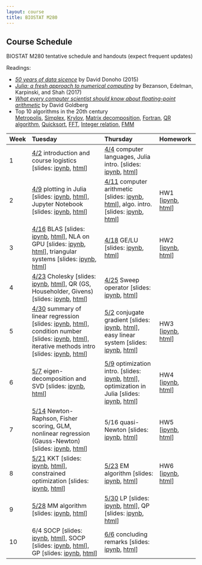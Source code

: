 ```yaml
---
layout: course
title: BIOSTAT M280
---
```


## Course Schedule

BIOSTAT M280 tentative schedule and handouts (expect frequent updates)

Readings:  

* [_50 years of data sicence_](./readings/Donoho15FiftyYearsDataScience.pdf) by David Donoho (2015)  
* [_Julia: a fresh approach to numerical computing_](./readings/BezansonEdelmanKarpinskiShah17Julia.pdf) by Bezanson, Edelman, Karpinski, and Shah (2017)  
* [_What every computer scientist should know about floating-point arithmetic_](readings/Goldberg91FloatingPoint.pdf) by David Goldberg  
* Top 10 algorithms in the 20th century  
[Metropolis](readings/metropolis.pdf), [Simplex](readings/simplex.pdf), [Krylov](readings/krylov.pdf), [Matrix decomposition](readings/decomp.pdf), [Fortran](readings/fortran.pdf), [QR algorithm](readings/qr.pdf), [Quicksort](readings/qsort.pdf), [FFT](readings/fft.pdf), [Integer relation](readings/integer.pdf), [FMM](readings/fmm.pdf)  

| Week | Tuesday | Thursday | Homework |
|:-----------|:-----------|:------------|:------------|
| 1 | [4/2](http://hua-zhou.github.io/teaching/biostatm280-2019spring/biostatm280spring2019/2019/04/02/week1-day1.html) introduction and course logistics \[slides: [ipynb](http://raw.githubusercontent.com/Hua-Zhou/Hua-Zhou.github.io/master/teaching/biostatm280-2019spring/slides/01-intro/intro.ipynb), [html](./slides/01-intro/intro.html)\] | [4/4](http://hua-zhou.github.io/teaching/biostatm280-2019spring/biostatm280spring2019/2019/04/04/week1-day2.html) computer languages, Julia intro. \[slides: [ipynb](http://raw.githubusercontent.com/Hua-Zhou/Hua-Zhou.github.io/master/teaching/biostatm280-2019spring/slides/02-juliaintro/juliaintro.ipynb), [html](./slides/02-juliaintro/juliaintro.html)\] | |
| 2 | [4/9](http://hua-zhou.github.io/teaching/biostatm280-2019spring/biostatm280spring2019/2019/04/09/week2-day1.html) plotting in Julia \[slides: [ipynb](http://raw.githubusercontent.com/Hua-Zhou/Hua-Zhou.github.io/master/teaching/biostatm280-2019spring/slides/02-juliaintro/juliaplots.ipynb), [html](./slides/02-juliaintro/juliaplots.html)\], Jupyter Notebook \[slides: [ipynb](http://raw.githubusercontent.com/Hua-Zhou/Hua-Zhou.github.io/master/teaching/biostatm280-2019spring/slides/03-repres/repres.ipynb), [html](./slides/03-repres/repres.html)\] | [4/11](http://hua-zhou.github.io/teaching/biostatm280-2019spring/biostatm280spring2019/2019/04/11/week2-day2.html) computer arithmetic \[slides: [ipynb](http://raw.githubusercontent.com/Hua-Zhou/Hua-Zhou.github.io/master/teaching/biostatm280-2019spring/slides/04-arith/arith.ipynb), [html](./slides/04-arith/arith.html)\], algo. intro. [slides: [ipynb](http://raw.githubusercontent.com/Hua-Zhou/Hua-Zhou.github.io/master/teaching/biostatm280-2019spring/slides/05-algo/algo.ipynb), [html](./slides/05-algo/algo.html)\] | HW1 \[[ipynb](http://raw.githubusercontent.com/Hua-Zhou/Hua-Zhou.github.io/master/teaching/biostatm280-2019spring/hw/hw1/hw01.ipynb), [html](./hw/hw1/hw01.html)\] |
| 3 | [4/16](http://hua-zhou.github.io/teaching/biostatm280-2019spring/biostatm280spring2019/2019/04/16/week3-day1.html) BLAS [slides: [ipynb](http://raw.githubusercontent.com/Hua-Zhou/Hua-Zhou.github.io/master/teaching/biostatm280-2019spring/slides/06-numalgintro/numalgintro.ipynb), [html](./slides/06-numalgintro/numalgintro.html)\], NLA on GPU \[slides: [ipynb](http://raw.githubusercontent.com/Hua-Zhou/Hua-Zhou.github.io/master/teaching/biostatm280-2019spring/slides/07-juliagpu/juliagpu.ipynb), [html](./slides/07-juliagpu/juliagpu.html)\], triangular systems \[slides: [ipynb](http://raw.githubusercontent.com/Hua-Zhou/Hua-Zhou.github.io/master/teaching/biostatm280-2019spring/slides/08-trisys/trisys.ipynb), [html](./slides/08-trisys/trisys.html)\] | [4/18](http://hua-zhou.github.io/teaching/biostatm280-2019spring/biostatm280spring2019/2019/04/18/week3-day2.html) GE/LU \[slides: [ipynb](http://raw.githubusercontent.com/Hua-Zhou/Hua-Zhou.github.io/master/teaching/biostatm280-2019spring/slides/09-gelu/gelu.ipynb), [html](./slides/09-gelu/gelu.html)\] | HW2 \[[ipynb](http://raw.githubusercontent.com/Hua-Zhou/Hua-Zhou.github.io/master/teaching/biostatm280-2019spring/hw/hw2/hw02.ipynb), [html](./hw/hw2/hw02.html)\] |
| 4 | [4/23](http://hua-zhou.github.io/teaching/biostatm280-2019spring/biostatm280spring2019/2019/04/23/week4-day1.html) Cholesky \[slides: [ipynb](http://raw.githubusercontent.com/Hua-Zhou/Hua-Zhou.github.io/master/teaching/biostatm280-2019spring/slides/10-chol/chol.ipynb), [html](./slides/10-chol/chol.html)\], QR (GS, Householder, Givens) \[slides: [ipynb](http://raw.githubusercontent.com/Hua-Zhou/Hua-Zhou.github.io/master/teaching/biostatm280-2019spring/slides/11-qr/qr.ipynb), [html](./slides/11-qr/qr.html)\] | [4/25](http://hua-zhou.github.io/teaching/biostatm280-2019spring/biostatm280spring2019/2019/04/25/week4-day2.html) Sweep operator \[slides: [ipynb](http://raw.githubusercontent.com/Hua-Zhou/Hua-Zhou.github.io/master/teaching/biostatm280-2019spring/slides/12-sweep/sweep.ipynb), [html](./slides/12-sweep/sweep.html)\]  | |
| 5 | [4/30](http://hua-zhou.github.io/teaching/biostatm280-2019spring/biostatm280spring2019/2019/04/30/week5-day1.html) summary of linear regression \[slides: [ipynb](http://raw.githubusercontent.com/Hua-Zhou/Hua-Zhou.github.io/master/teaching/biostatm280-2019spring/slides/13-linreg/linreg.ipynb), [html](./slides/13-linreg/linreg.html)\], condition number \[slides: [ipynb](http://raw.githubusercontent.com/Hua-Zhou/Hua-Zhou.github.io/master/teaching/biostatm280-2019spring/slides/14-cond/cond.ipynb), [html](./slides/14-cond/cond.html)\], iterative methods intro \[slides: [ipynb](http://raw.githubusercontent.com/Hua-Zhou/Hua-Zhou.github.io/master/teaching/biostatm280-2019spring/slides/15-iterative/iterative.ipynb), [html](./slides/15-iterative/iterative.html)\] | [5/2](http://hua-zhou.github.io/teaching/biostatm280-2019spring/biostatm280spring2019/2019/05/02/week5-day2.html) conjugate gradient \[slides: [ipynb](http://raw.githubusercontent.com/Hua-Zhou/Hua-Zhou.github.io/master/teaching/biostatm280-2019spring/slides/16-cg/cg.ipynb), [html](./slides/16-cg/cg.html)\], easy linear system \[slides: [ipynb](http://raw.githubusercontent.com/Hua-Zhou/Hua-Zhou.github.io/master/teaching/biostatm280-2019spring/slides/17-easylineq/easylineq.ipynb), [html](./slides/17-easylineq/easylineq.html)\] | HW3 \[[ipynb](http://raw.githubusercontent.com/Hua-Zhou/Hua-Zhou.github.io/master/teaching/biostatm280-2019spring/hw/hw3/hw03.ipynb), [html](./hw/hw3/hw03.html)\] |
| 6 | [5/7](http://hua-zhou.github.io/teaching/biostatm280-2019spring/biostatm280spring2019/2019/05/07/week6-day1.html) eigen-decomposition and SVD \[slides: [ipynb](http://raw.githubusercontent.com/Hua-Zhou/Hua-Zhou.github.io/master/teaching/biostatm280-2019spring/slides/18-eigsvd/eigsvd.ipynb), [html](./slides/18-eigsvd/eigsvd.html)\] | [5/9](http://hua-zhou.github.io/teaching/biostatm280-2019spring/biostatm280spring2019/2019/05/09/week6-day2.html) optimization intro. \[slides: [ipynb](http://raw.githubusercontent.com/Hua-Zhou/Hua-Zhou.github.io/master/teaching/biostatm280-2019spring/slides/19-optmintro/optmintro.ipynb), [html](./slides/19-optmintro/optmintro.html)\], optimization in Julia  \[slides: [ipynb](http://raw.githubusercontent.com/Hua-Zhou/Hua-Zhou.github.io/master/teaching/biostatm280-2019spring/slides/20-juliaopt/juliaopt.ipynb), [html](./slides/20-juliaopt/juliaopt.html)\] | HW4 \[[ipynb](http://raw.githubusercontent.com/Hua-Zhou/Hua-Zhou.github.io/master/teaching/biostatm280-2019spring/hw/hw4/hw04.ipynb), [html](./hw/hw4/hw04.html)\] | 
| 7 | [5/14](http://hua-zhou.github.io/teaching/biostatm280-2019spring/biostatm280spring2019/2019/05/14/week7-day1.html) Newton-Raphson, Fisher scoring, GLM, nonlinear regression (Gauss-Newton) \[slides: [ipynb](http://raw.githubusercontent.com/Hua-Zhou/Hua-Zhou.github.io/master/teaching/biostatm280-2019spring/slides/21-newton/newton.ipynb), [html](./slides/21-newton/newton.html)\] | 5/16 quasi-Newton \[slides: [ipynb](http://raw.githubusercontent.com/Hua-Zhou/Hua-Zhou.github.io/master/teaching/biostatm280-2019spring/slides/22-quasinewton/quasinewton.ipynb), [html](./slides/22-quasinewton/quasinewton.html)\] | HW5 \[[ipynb](http://raw.githubusercontent.com/Hua-Zhou/Hua-Zhou.github.io/master/teaching/biostatm280-2019spring/hw/hw5/hw05.ipynb), [html](./hw/hw5/hw05.html)\] |  
| 8 | [5/21](http://hua-zhou.github.io/teaching/biostatm280-2019spring/biostatm280spring2019/2019/05/21/week8-day1.html) KKT \[slides: [ipynb](http://raw.githubusercontent.com/Hua-Zhou/Hua-Zhou.github.io/master/teaching/biostatm280-2019spring/slides/21-newton/kkt.ipynb), [html](./slides/21-newton/kkt.html)\], constrained optimization \[slides: [ipynb](http://raw.githubusercontent.com/Hua-Zhou/Hua-Zhou.github.io/master/teaching/biostatm280-2019spring/slides/21-newton/newton_constr.ipynb), [html](./slides/21-newton/newton_constr.html)\] | [5/23](http://hua-zhou.github.io/teaching/biostatm280-2019spring/biostatm280spring2019/2019/05/23/week8-day2.html) EM algorithm \[slides: [ipynb](http://raw.githubusercontent.com/Hua-Zhou/Hua-Zhou.github.io/master/teaching/biostatm280-2019spring/slides/23-em/em.ipynb), [html](./slides/23-em/em.html)\] | HW6 \[[ipynb](http://raw.githubusercontent.com/Hua-Zhou/Hua-Zhou.github.io/master/teaching/biostatm280-2019spring/hw/hw6/hw06.ipynb), [html](./hw/hw6/hw06.html)\] |  
| 9 | [5/28](http://hua-zhou.github.io/teaching/biostatm280-2019spring/biostatm280spring2019/2019/05/28/week9-day1.html) MM algorithm \[slides: [ipynb](http://raw.githubusercontent.com/Hua-Zhou/Hua-Zhou.github.io/master/teaching/biostatm280-2019spring/slides/24-mm/mm.ipynb), [html](./slides/24-mm/mm.html)\] | [5/30](http://hua-zhou.github.io/teaching/biostatm280-2019spring/biostatm280spring2019/2019/05/30/week9-day2.html) LP \[slides: [ipynb](http://raw.githubusercontent.com/Hua-Zhou/Hua-Zhou.github.io/master/teaching/biostatm280-2019spring/slides/25-lp/lp.ipynb), [html](./slides/25-lp/lp.html)\], QP \[slides: [ipynb](http://raw.githubusercontent.com/Hua-Zhou/Hua-Zhou.github.io/master/teaching/biostatm280-2019spring/slides/26-qp/qp.ipynb), [html](./slides/26-qp/qp.html)\] | |  
| 10 | 6/4 SOCP \[slides: [ipynb](http://raw.githubusercontent.com/Hua-Zhou/Hua-Zhou.github.io/master/teaching/biostatm280-2019spring/slides/27-socp/socp.ipynb), [html](./slides/27-socp/socp.html)\], SOCP \[slides: [ipynb](http://raw.githubusercontent.com/Hua-Zhou/Hua-Zhou.github.io/master/teaching/biostatm280-2019spring/slides/28-sdp/sdp.ipynb), [html](./slides/28-sdp/sdp.html)\], GP \[slides: [ipynb](http://raw.githubusercontent.com/Hua-Zhou/Hua-Zhou.github.io/master/teaching/biostatm280-2019spring/slides/29-gp/gp.ipynb), [html](./slides/29-gp/gp.html)\] | [6/6](http://hua-zhou.github.io/teaching/biostatm280-2019spring/biostatm280spring2019/2019/06/06/week10-day2.html) concluding remarks \[slides: [ipynb](http://raw.githubusercontent.com/Hua-Zhou/Hua-Zhou.github.io/master/teaching/biostatm280-2019spring/slides/30-coda/coda.ipynb), [html](./slides/30-coda/coda.html)\] | |  
